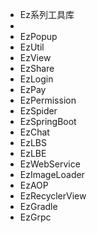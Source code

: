 - Ez系列工具库
-
- EzPopup
- EzUtil
- EzView
- EzShare
- EzLogin
- EzPay
- EzPermission
- EzSpider
- EzSpringBoot
- EzChat
- EzLBS
- EzLBE
- EzWebService
- EzImageLoader
- EzAOP
- EzRecyclerView
- EzGradle
- EzGrpc